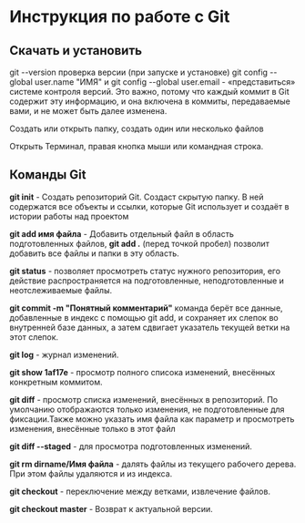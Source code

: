 # Инструкция по работе с Git #
## Скачать и установить ##

git --version проверка версии (при запуске и установке)
git config --global user.name "ИМЯ"
и git config --global user.email  - «представиться» системе контроля версий. Это важно, потому что каждый коммит в Git содержит эту информацию, и она включена в коммиты, передаваемые вами, и не может быть далее изменена.

Создать или открыть папку, создать один  или несколько файлов

Открыть Терминал, правая кнопка мыши  или  командная строка.

## Команды Git ##

**git init** - Создать репозиторий Git. Создаст скрытую папку. В ней содержатся все объекты и ссылки, которые Git использует и создаёт в истории работы над проектом

**git add имя файла** - Добавить отдельный файл в область подготовленных файлов,  **git add .** (перед точкой пробел) позволит добавить все файлы и папки в эту область.

**git status** - позволяет просмотреть статус нужного репозитория, его действие распространяется на подготовленные, неподготовленные и неотслеживаемые файлы.

**git commit -m "Понятный комментарий"** команда берёт все данные, добавленные в индекс с помощью git add, и сохраняет их слепок во внутренней базе данных, а затем сдвигает  указатель текущей ветки на этот слепок.

**git log** - журнал изменений.

**git show 1af17e** - просмотр полного списока изменений, внесённых конкретным коммитом.

**git diff** -  просмотр списка изменений, внесённых в репозиторий. По умолчанию отображаются только изменения, не подготовленные для фиксации.Также можно указать имя файла как параметр и просмотреть изменения, внесённые только в этот файл

**git diff --staged** - для просмотра подготовленных изменений.

**git rm dirname/Имя файла** - далять файлы из текущего рабочего дерева. При этом файлы удаляются и из индекса.

**git checkout** - переключение между ветками, извлечение файлов.

**git checkout master** - Возврат к актуальной версии.